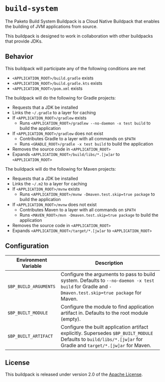 # `build-system`
The Paketo Build System Buildpack is a Cloud Native Buildpack that enables the building of JVM applications from source.

This buildpack is designed to work in collaboration with other buildpacks that provide JDKs.

## Behavior
This buildpack will participate any of the following conditions are met

* `<APPLICATION_ROOT>/build.gradle` exists
* `<APPLICATION_ROOT>/build.gradle.kts` exists
* `<APPLICATION_ROOT>/pom.xml` exists

The buildpack will do the following for Gradle projects:

* Requests that a JDK be installed
* Links the `~/.gradle` to a layer for caching
* If `<APPLICATION_ROOT>/gradlew` exists
  * Runs `<APPLICATION_ROOT>/gradlew --no-daemon -x test build` to build the application
* If `<APPLICATION_ROOT>/gradlew` does not exist
  * Contributes Gradle to a layer with all commands on `$PATH`
  * Runs `<GRADLE_ROOT>/gradle -x test build` to build the application
* Removes the source code in `<APPLICATION_ROOT>`
* Expands `<APPLICATION_ROOT>/build/libs/*.[jw]ar` to `<APPLICATION_ROOT>`

The buildpack will do the following for Maven projects:

* Requests that a JDK be installed
* Links the `~/.m2` to a layer for caching
* If `<APPLICATION_ROOT>/mvnw` exists
  * Runs `<APPLICATION_ROOT>/mvnw -Dmaven.test.skip=true package` to build the application
* If `<APPLICATION_ROOT>/mvnw` does not exist
  * Contributes Maven to a layer with all commands on `$PATH`
  * Runs `<MAVEN_ROOT>/mvn -Dmaven.test.skip=true package` to build the application
* Removes the source code in `<APPLICATION_ROOT>`
* Expands `<APPLICATION_ROOT>/target/*.[jw]ar` to `<APPLICATION_ROOT>`

## Configuration
| Environment Variable | Description
| -------------------- | -----------
| `$BP_BUILD_ARGUMENTS` | Configure the arguments to pass to build system.  Defaults to `--no-daemon -x test build` for Gradle and `-Dmaven.test.skip=true package` for Maven.
| `$BP_BUILT_MODULE` | Configure the module to find application artifact in.  Defaults to the root module (empty).
| `$BP_BUILT_ARTIFACT` | Configure the built application artifact explicitly.  Supersedes `$BP_BUILT_MODULE`  Defaults to `build/libs/*.[jw]ar` for Gradle and `target/*.[jw]ar` for Maven.



## License
This buildpack is released under version 2.0 of the [Apache License][a].

[a]: http://www.apache.org/licenses/LICENSE-2.0
